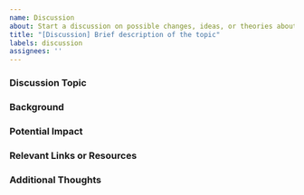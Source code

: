 ```yaml
---
name: Discussion
about: Start a discussion on possible changes, ideas, or theories about the ChainPay protocol
title: "[Discussion] Brief description of the topic"
labels: discussion
assignees: ''
---
```


<!-- Use this template to propose a discussion around changes, ideas, or theories related to ChainPay. -->

### Discussion Topic
<!-- Provide an overview of the discussion topic. What would you like to discuss about ChainPay? -->

### Background
<!-- Give any relevant background information or context for the discussion. What brought up this idea or thought? -->

### Potential Impact
<!-- Describe how this discussion could affect the ChainPay protocol, including potential benefits, risks, or considerations. -->

### Relevant Links or Resources
<!-- Add links to relevant documentation, discussions, or other resources related to the topic. -->

### Additional Thoughts
<!-- Any other thoughts, questions, or follow-up points you'd like to raise during the discussion. -->
